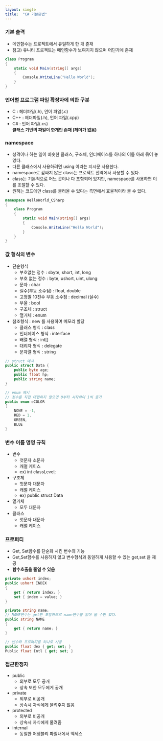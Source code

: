 ```yaml
---
layout: single
title:  "C# 기본문법"
---
```



### 기본 출력
- 메인함수는 프로젝트에서 유일하게 한 개 존재
- 참고) 유니티 프로젝트는 메인함수가 보여지지 않으며
어딘가에 존재

``` c#
class Program
{
    static void Main(string[] args)
    {
        Console.WriteLine("Hello World");
    }
}
```


### 언어별 프로그램 파일 확장자에 의한 구분
- C : 헤더파일(.h), 언어 파일(.c)
- C++ : 헤더파일(.h), 언어 파일(.cpp)
- C# : 언어 파일(.cs)   
**클래스 기반의 파일이 한개만 존재 (헤더가 없음)**


### namespace
- 성격이나 하는 일이 비슷한 클래스, 구조체, 인터페이스를 하나의 이름 아래 묶어 놓았다.
- 다른 클래스에서 사용하려면 using 이라는 지시문 사용한다.
- namespace로 감싸지 않은 class는 프로젝트 전역에서 사용할 수 있다.
- class는 기본적으로 어느 곳이나 다 포함되어 있지만, namespace를 사용하면 이를 조절할 수 있다.
- 원하는 코드에만 class를 불러올 수 있다는 측면에서 효율적이라 볼 수 있다.

``` c#
namespace HelloWorld_CSharp
{
    class Program
    {
        static void Main(string[] args)
        {
            Console.WriteLine("Hello World");
        }
    }
}
```

### 값 형식의 변수
- 단순형식
    - 부호없는 정수 : sbyte, short, int, long
    - 부호 없는 정수 : byte, ushort, uint, ulong
    - 문자 : char
    - 실수(부동 소수점) : float, double
    - 고정밀 10진수 부동 소수점 : decimal (실수)
    - 부울 : bool
    - 구조체 : struct
    - 열거체 : enum
- 참조형식 : new 를 사용하여 메모리 할당
    - 클래스 형식 : class
    - 인터페이스 형식 : interface
    -  배열 형식 : int[]
    - 대리자 형식 : delegate
    - 문자열 형식 : string

``` c#
// struct 예시
public struct Data {
    public byte age;
    public float hp;
    public string name;
}

// enum 예시
// 정수를 직접 대입하지 않으면 0부터 시작하여 1씩 증가
public enum eCOLOR
{
    NONE = -1,
    RED = 1,
    GREEN, 
    BLUE
}
```

### 변수 이름 명명 규칙
- 변수
    - 첫문자 소문자
    - 캐멀 케이스
    - ex) int classLevel;
- 구조체
    - 첫문자 대문자
    - 캐멀 케이스
    - ex) public struct Data
- 열거체
    - 모두 대문자
- 클래스
    - 첫문자 대문자
    - 캐멀 케이스

### 프로퍼티
- Get, Set함수를 단순화 시킨 변수의 기능
- Get,Set함수를 사용하지 않고 변수형식과 동일하게 사용할 수 있는 get,set 을 제공
- **함수호출을 줄일 수 있음**

``` c#
private ushort index;
public ushort INDEX
{
    get { return index; }
    set { index = value; }
}

private string name;
// NAME변수는 get만 포함하므로 name변수를 읽어 올 수만 있다.
public string NAME
{
    get { return name; }
}

// 변수와 프로퍼티를 하나로 사용
public float dex { get; set; }
Public float Intl { get; set; }
```

### 접근한정자
- public
    - 외부로 모두 공개
    - 상속 또한 모두에게 공개
- private
    - 외부로 비공개
    - 상속시 자식에게 물려주지 않음
- protected
    - 외부로 비공개
    - 상속시 자식에게 물려줌
- internal
    - 동일한 어셈블리 파일내에서 액세스

